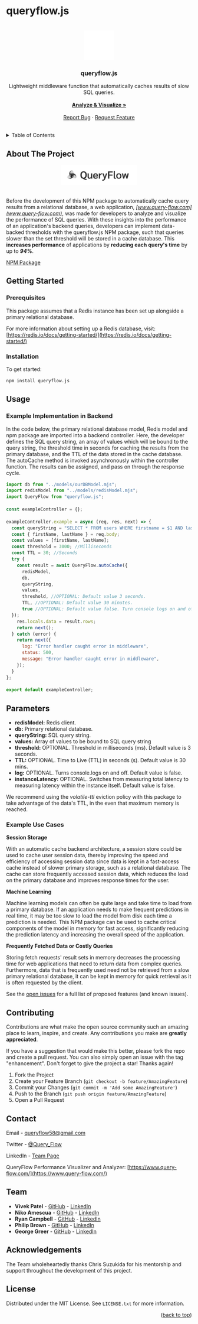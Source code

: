 # queryflow.js

<!-- PROJECT LOGO -->
<br />
<div align="center">
  <a href="www.query-flow.com">
    <img src="./assets/QueryFlow-logo-white.png" alt="Logo" width="80" height="80">
  </a>

<h3 align="center">queryflow.js</h3>

  <p align="center">
    Lightweight middleware function that automatically caches results of slow SQL queries.
    <br />
    <br />
    <!--Do we need explore the docs? The README is basically the documentation.-->
    <a href="https://www.query-flow.com"><strong>Analyze & Visualize »</strong></a>
    <br />
    <br />
    <a href="https://github.com/oslabs-beta/query-flow-npm/issues">Report Bug</a>
    ·
    <a href="https://github.com/oslabs-beta/query-flow-npm/issues">Request Feature</a>
  </p>
</div>

</br>

<!-- TABLE OF CONTENTS -->
<details>
  <summary>Table of Contents</summary>
  <ol>
    <li>
      <a href="#about-the-project">About The Project</a>
    </li>
    <li>
      <a href="#getting-started">Getting Started</a>
      <ul>
        <li><a href="#prerequisites">Prerequisites</a></li>
        <li><a href="#installation">Installation</a></li>
      </ul>
    </li>
    <li><a href="#usage">Usage</a></li>
    <li><a href="#contributing">Contributing</a></li>
    <li><a href="#contact">Contact</a></li>
    <li><a href="#acknowledgments">Acknowledgments</a></li>
    <li><a href="#license">License</a></li>
  </ol>
</details>

<!-- ABOUT THE PROJECT -->

## About The Project

<div align="center">
  <a href="www.query-flow.com">
    <img src="./assets/QueryFlowTagLogo.png" alt="Logo" width="" height="55">
  </a>
</div>

</br>

Before the development of this NPM package to automatically cache query results from a relational database, a web application, _[www.query-flow.com](www.query-flow.com)_, was made for developers to analyze and visualize the performance of SQL queries. With these insights into the performance of an application's backend queries, developers can implement data-backed thresholds with the queryflow.js NPM package, such that queries slower than the set threshold will be stored in a cache database. This **increases performance** of applications by **reducing each query's time** by up to _**94%**_.

[NPM Package](https://www.npmjs.com/)

<!-- GETTING STARTED -->

## Getting Started

### Prerequisites

This package assumes that a Redis instance has been set up alongside a primary relational database.

For more information about setting up a Redis database, visit: [https://redis.io/docs/getting-started/](https://redis.io/docs/getting-started/)

### Installation

To get started:

```sh
npm install queryflow.js
```

<!-- USAGE EXAMPLES -->

## Usage

### Example Implementation in Backend

In the code below, the primary relational database model, Redis model and npm package are imported into a backend controller. Here, the developer defines the SQL query string, an array of values which will be bound to the query string, the threshold time in seconds for caching the results from the primary database, and the TTL of the data stored in the cache database. The autoCache method is invoked asynchronously within the controller function. The results can be assigned, and pass on through the response cycle.

```javascript
import db from "../models/ourDBModel.mjs";
import redisModel from "../models/redisModel.mjs";
import QueryFlow from "queryflow.js";

const exampleController = {};

exampleController.example = async (req, res, next) => {
  const queryString = "SELECT * FROM users WHERE firstname = $1 AND lastname = $2";
  const { firstName, lastName } = req.body;
  const values = [firstName, lastName];
  const threshold = 3000; //Milliseconds
  const TTL = 30; //Seconds
  try {
    const result = await QueryFlow.autoCache({
      redisModel,
      db,
      queryString,
      values,
      threshold, //OPTIONAL: Default value 3 seconds.
      TTL, //OPTIONAL: Default value 30 minutes.
      true //OPTIONAL: Default value false. Turn console logs on and off.
  });
    res.locals.data = result.rows;
    return next();
  } catch (error) {
    return next({
      log: "Error handler caught error in middleware",
      status: 500,
      message: "Error handler caught error in middleware",
    });
  }
};

export default exampleController;
```

## Parameters

- []() **redisModel:** Redis client.
- []() **db:** Primary relational database.
- []() **queryString:** SQL query string.
- []() **values:** Array of values to be bound to SQL query string
- []() **threshold:** OPTIONAL. Threshold in milliseconds (ms). Default value is 3 seconds.
- []() **TTL:** OPTIONAL. Time to Live (TTL) in seconds (s). Default value is 30 mins.
- []() **log:** OPTIONAL. Turns console.logs on and off. Default value is false.
- []() **instanceLatency:** OPTIONAL. Switches from measuring total latency to measuring latency within the instance itself. Default value is false.


We recommend using the _volatile-ttl_ eviction policy with this package to take advantage of the data's TTL, in the even that maximum memory is reached.

### Example Use Cases

**Session Storage**

With an automatic cache backend architecture, a session store could be used to cache user session data, thereby improving the speed and efficiency of accessing session data since data is kept in a fast-access cache instead of slower primary storage, such as a relational database. The cache can store frequently accessed session data, which reduces the load on the primary database and improves response times for the user.

**Machine Learning**

Machine learning models can often be quite large and take time to load from a primary database. If an application needs to make frequent predictions in real time, it may be too slow to load the model from disk each time a prediction is needed. This NPM package can be used to cache critical components of the model in memory for fast access, significantly reducing the prediction latency and increasing the overall speed of the application.

**Frequently Fetched Data or Costly Queries**

Storing fetch requests' result sets in memory decreases the processing time for web applications that need to return data from complex queries. Furthermore, data that is frequently used need not be retrieved from a slow primary relational database, it can be kept in memory for quick retrieval as it is often requested by the client.

See the [open issues](https://github.com/github_username/repo_name/issues) for a full list of proposed features (and known issues).

<!-- CONTRIBUTING -->

## Contributing

Contributions are what make the open source community such an amazing place to learn, inspire, and create. Any contributions you make are **greatly appreciated**.

If you have a suggestion that would make this better, please fork the repo and create a pull request. You can also simply open an issue with the tag "enhancement".
Don't forget to give the project a star! Thanks again!

1. Fork the Project
2. Create your Feature Branch (`git checkout -b feature/AmazingFeature`)
3. Commit your Changes (`git commit -m 'Add some AmazingFeature'`)
4. Push to the Branch (`git push origin feature/AmazingFeature`)
5. Open a Pull Request

<!-- CONTACT -->

## Contact

Email - queryflow58@gmail.com

Twitter - [@Query_Flow](https://twitter.com/Query_Flow)

LinkedIn - [Team Page](https://www.linkedin.com/company/query-flow/about/)

QueryFlow Performance Visualizer and Analyzer: [https://www.query-flow.com/](https://www.query-flow.com/)

## Team

<!-- Include github and linkedin handles and links here? -->

- []() **Vivek Patel** - [GitHub](https://github.com/vkpatel007) - [LinkedIn](https://www.linkedin.com/in/vivekpatel607/)
- []() **Niko Amescua** - [GitHub](https://github.com/NikoAmescua) - [LinkedIn](https://www.linkedin.com/in/nikoamescua/)
- []() **Ryan Campbell** - [GitHub](https://github.com/cronullarc) - [LinkedIn](https://www.linkedin.com/in/ryancampbelladr/)
- []() **Philip Brown** - [GitHub](https://github.com/starfishpanda) - [LinkedIn](https://www.linkedin.com/in/philiplbrown/)
- []() **George Greer** - [GitHub](https://github.com/ggreer91) - [LinkedIn](https://www.linkedin.com/in/george-greer/)

## Acknowledgements

The Team wholeheartedly thanks Chris Suzukida for his mentorship and support throughout the development of this project.

<!-- LICENSE -->

## License

Distributed under the MIT License. See `LICENSE.txt` for more information.

<p align="right">(<a href="#readme-top">back to top</a>)</p>
